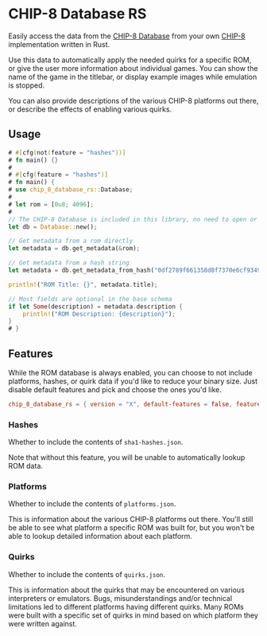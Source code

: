 # CHIP-8 Database RS

Easily access the data from the [CHIP-8 Database][] from your own [CHIP-8] implementation written in Rust.

Use this data to automatically apply the needed quirks for a specific ROM, or give the user more information about individual games. You can show the name of the game in the titlebar, or display example images while emulation is stopped.

You can also provide descriptions of the various CHIP-8 platforms out there, or describe the effects of enabling various quirks.

## Usage

```rust
# #[cfg(not(feature = "hashes"))]
# fn main() {}
#
# #[cfg(feature = "hashes")]
# fn main() {
# use chip_8_database_rs::Database;
#
# let rom = [0u8; 4096];
#
// The CHIP-8 Database is included in this library, no need to open or download files
let db = Database::new();

// Get metadata from a rom directly
let metadata = db.get_metadata(&rom);

// Get metadata from a hash string
let metadata = db.get_metadata_from_hash("0df2789f661358d8f7370e6cf93490c5bcd44b01").unwrap();

println!("ROM Title: {}", metadata.title);

// Most fields are optional in the base schema
if let Some(description) = metadata.description {
    println!("ROM Description: {description}");
}
# }
```

## Features

While the ROM database is always enabled, you can choose to not include platforms, hashes, or quirk data if you'd like to reduce your binary size. Just disable default features and pick and choose the ones you'd like.

```toml
chip_8_database_rs = { version = "X", default-features = false, features = ["hashes"]}
```

### Hashes

Whether to include the contents of `sha1-hashes.json`.

Note that without this feature, you will be unable to automatically lookup ROM data.

### Platforms

Whether to include the contents of `platforms.json`.

This is information about the various CHIP-8 platforms out there. You'll still be able to see what platform a specific ROM was built for, but you won't be able to lookup detailed information about each platform.

### Quirks

Whether to include the contents of `quirks.json`.

This is information about the quirks that may be encountered on various interpreters or emulators. Bugs, misunderstandings and/or technical limitations led to different platforms having different quirks. Many ROMs were built with a specific set of quirks in mind based on which platform they were written against.


[CHIP-8]: https://chip-8.github.io/links/
[CHIP-8 Database]: https://github.com/chip-8/chip-8-database

